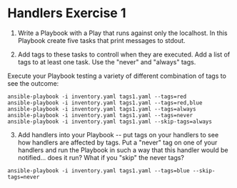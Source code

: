 # Handlers Exercise 1

1. Write a Playbook with a Play that runs against only the localhost. In this Playbook create five tasks that print messages to stdout.

2. Add tags to these tasks to controll when they are executed. Add a list of tags to at least one task. Use the "never" and "always" tags.

Execute your Playbook testing a variety of different combination of tags to see the outcome:

```
ansible-playbook -i inventory.yaml tags1.yaml --tags=red
ansible-playbook -i inventory.yaml tags1.yaml --tags=red,blue
ansible-playbook -i inventory.yaml tags1.yaml --tags=always
ansible-playbook -i inventory.yaml tags1.yaml --tags=never
ansible-playbook -i inventory.yaml tags1.yaml --skip-tags=always
```

3. Add handlers into your Playbook -- put tags on your handlers to see how handlers are affected by tags. Put a "never" tag on one of your handlers and run the Playbook in such a way that this handler would be notified... does it run? What if you "skip" the never tags?

```
ansible-playbook -i inventory.yaml tags1.yaml --tags=blue --skip-tags=never
```
